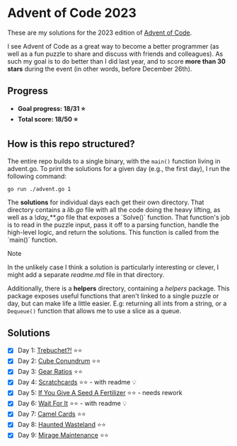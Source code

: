# Advent of Code 2023

These are my solutions for the 2023 edition of [Advent of Code](https://adventofcode.com/).

I see Advent of Code as a great way to become a better programmer (as well as a fun puzzle to share and discuss with friends and colleagues). As such my goal is to do better than I did last year, and to score **more than 30 stars** during the event (in other words, before December 26th).

## Progress

- **Goal progress: 18/31 :star:**
- **Total score: 18/50 :star:**

## How is this repo structured?

The entire repo builds to a single binary, with the `main()` function living in advent.go. To print the solutions for a given day (e.g., the first day), I run the following command:
~~~
go run ./advent.go 1
~~~
The **solutions** for individual days each get their own directory. That directory contains a *lib.go* file with all the code doing the heavy lifting, as well as a *\day_\*\*.go* file that exposes a ´Solve()´ function. That function's job is to read in the puzzle input, pass it off to a parsing function, handle the high-level logic, and return the solutions. This function is called from the ´main()´ function.

> [!Note]
> In the unlikely case I think a solution is particularly interesting or clever, I might add a separate *readme.md* file in that directory.

Additionally, there is a **helpers** directory, containing a *helpers* package. This package exposes useful functions that aren't linked to a single puzzle or day, but can make life a little easier. E.g: returning all ints from a string, or a `Dequeue()` function that allows me to use a slice as a queue.

## Solutions

- [X] Day 1: [Trebuchet?!](https://github.com/andreasduerloo/Advent_of_Code_2023/tree/main/day_01) :star::star:
- [X] Day 2: [Cube Conundrum](https://github.com/andreasduerloo/Advent_of_Code_2023/tree/main/day_02) :star::star:
- [X] Day 3: [Gear Ratios](https://github.com/andreasduerloo/Advent_of_Code_2023/tree/main/day_03) :star::star:
- [X] Day 4: [Scratchcards](https://github.com/andreasduerloo/Advent_of_Code_2023/tree/main/day_04) :star::star: - with readme :bulb:
- [X] Day 5: [If You Give A Seed A Fertilizer](https://github.com/andreasduerloo/Advent_of_Code_2023/tree/main/day_05) :star::star: - needs rework
- [X] Day 6: [Wait For It](https://github.com/andreasduerloo/Advent_of_Code_2023/tree/main/day_06) :star::star: - with readme :bulb:
- [X] Day 7: [Camel Cards](https://github.com/andreasduerloo/Advent_of_Code_2023/tree/main/day_07) :star::star:
- [X] Day 8: [Haunted Wasteland](https://github.com/andreasduerloo/Advent_of_Code_2023/tree/main/day_08) :star::star:
- [X] Day 9: [Mirage Maintenance](https://github.com/andreasduerloo/Advent_of_Code_2023/tree/main/day_09) :star::star: